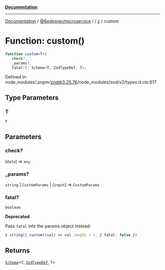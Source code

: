 [**Documentation**](../../../../../README.md)

***

[Documentation](../../../../../README.md) / [@6edesign/microservice](../../../README.md) / [](../../../README.md) / [z](../README.md) / custom

# Function: custom()

```ts
function custom<T>(
   check?, 
   _params?, 
   fatal?): Schema<T, ZodTypeDef, T>;
```

Defined in: node\_modules/.pnpm/zod@3.25.76/node\_modules/zod/v3/types.d.cts:917

## Type Parameters

### T

`T`

## Parameters

### check?

(`data`) => `any`

### \_params?

`string` | `CustomParams` | (`input`) => `CustomParams`

### fatal?

`boolean`

**Deprecated**

Pass `fatal` into the params object instead:

```ts
z.string().custom((val) => val.length > 5, { fatal: false })
```

## Returns

[`Schema`](../classes/Schema.md)&lt;`T`, [`ZodTypeDef`](../interfaces/ZodTypeDef.md), `T`&gt;
